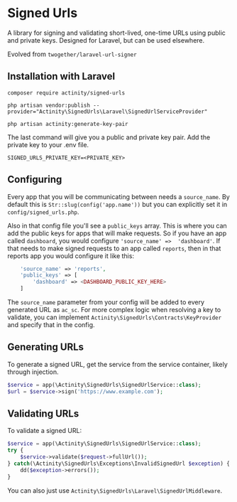 # Signed Urls

A library for signing and validating short-lived, one-time URLs 
using public and private keys. Designed for Laravel, but can 
be used elsewhere.

Evolved from `twogether/laravel-url-signer`


## Installation with Laravel

`composer require actinity/signed-urls`

`php artisan vendor:publish --provider="Actinity\SignedUrls\Laravel\SignedUrlServiceProvider"`

`php artisan actinity:generate-key-pair`

The last command will give you a public and private
key pair. Add the private key to your .env file.

```dotenv
SIGNED_URLS_PRIVATE_KEY=<PRIVATE_KEY>
```

## Configuring

Every app that you will be communicating between needs a `source_name`. 
By default this is `Str::slug(config('app.name'))` but you can 
explicitly set it in `config/signed_urls.php`.

Also in that config file you'll see a `public_keys` array.
This is where you can add the public keys for apps that will
make requests. So if you have an app called `dashboard`, you would
configure `'source_name' =>  'dashboard'`. If that needs to make
signed requests to an app called `reports`, then in that reports app
you would configure it like this:

```php
    'source_name' => 'reports',
    'public_keys' => [
        'dashboard' => <DASHBOARD_PUBLIC_KEY_HERE>
    ]
```

The `source_name` parameter from your config will be added to every
generated URL as `ac_sc`. For more complex logic when resolving a key
to validate, you can implement `Actinity\SignedUrls\Contracts\KeyProvider`
and specify that in the config.


## Generating URLs
To generate a signed URL, get the service from the 
service container, likely through injection.

```php
$service = app(\Actinity\SignedUrls\SignedUrlService::class);
$url = $service->sign('https://www.example.com');
```

## Validating URLs

To validate a signed URL:

```php
$service = app(\Actinity\SignedUrls\SignedUrlService::class);
try {
    $service->validate($request->fullUrl());
} catch(\Actinity\SignedUrls\Exceptions\InvalidSignedUrl $exception) {
    dd($exception->errors());
}
```

You can also just use `Actinity\SignedUrls\Laravel\SignedUrlMiddleware`.